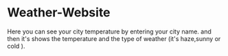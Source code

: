 # Weather-Website
Here you can see your city temperature by entering your city name.
and then it's shows the temperature and the type of weather (it's haze,sunny or cold ).
